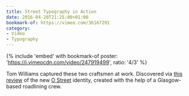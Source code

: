 ```yaml
---
title: Street Typography in Action
date: 2016-04-20T21:25:00+01:00
bookmark-of: https://vimeo.com/36167291
category:
- Video
- Typography
---
```

{% include 'embed' with bookmark-of
  poster: 'https://i.vimeocdn.com/video/247919499',
  ratio: '4/3'
%}

Tom Williams captured these two craftsmen at work. Discovered via [this review][1] of the new [O Street][2] identity, created with the help of a Glasgow-based roadlining crew.

[1]: https://www.underconsideration.com/brandnew/archives/new_logo_and_identity_by_and_for_o_street.php
[2]: https://www.ostreet.co.uk
